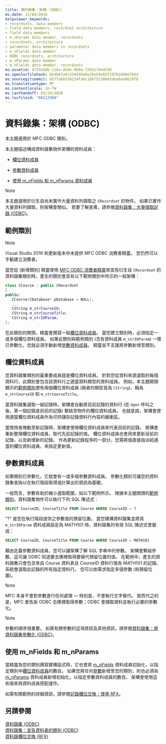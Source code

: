```yaml
---
title: 資料錄集：架構 (ODBC)
ms.date: 11/04/2016
helpviewer_keywords:
- recordsets, data members
- field data members, recordset architecture
- field data members
- m_nParams data member, recordsets
- recordsets, architecture
- parameter data members in recordsets
- m_nFields data member
- ODBC recordsets, architecture
- m_nParams data member
- m_nFields data member, recordsets
ms.assetid: 47555ddb-11be-4b9e-9b9a-f2931764d298
ms.openlocfilehash: bb4b67a4c534598a8e26eb9ab5f297b108b67b6d
ms.sourcegitcommit: 857fa6b530224fa6c18675138043aba9aa0619fb
ms.translationtype: MT
ms.contentlocale: zh-TW
ms.lasthandoff: 03/24/2020
ms.locfileid: "80212988"
---
```

# <a name="recordset-architecture-odbc"></a>資料錄集：架構 (ODBC)

本主題適用於 MFC ODBC 類別。

本主題描述構成資料錄集物件架構的資料成員：

- [欄位資料成員](#_core_field_data_members)

- [參數資料成員](#_core_parameter_data_members)

- [使用 m_nFields 和 m_nParams 資料成員](#_core_using_m_nfields_and_m_nparams)

> [!NOTE]
>  本主題適用於衍生自尚未實作大量資料列擷取之 `CRecordset` 的物件。 如果已實作大量資料列擷取，則架構會類似。 若要了解差異，請參閱[資料錄集：大量擷取記錄 (ODBC)](../../data/odbc/recordset-fetching-records-in-bulk-odbc.md)。

##  <a name="sample-class"></a><a name="_core_a_sample_class"></a> 範例類別

> [!NOTE]
> Visual Studio 2019 和更新版本中未提供 MFC ODBC 消費者精靈。 您仍然可以手動建立消費者。

當您從 [新增類別] 精靈使用 [MFC ODBC 消費者精靈](../../mfc/reference/adding-an-mfc-odbc-consumer.md)來宣告衍生自 `CRecordset` 的資料錄集類別時，產生的類別會具有以下範例類別中所示的一般架構：

```cpp
class CCourse : public CRecordset
{
public:
   CCourse(CDatabase* pDatabase = NULL);
   ...
   CString m_strCourseID;
   CString m_strCourseTitle;
   CString m_strIDParam;
};
```

在此類別的開頭，精靈會撰寫一組[欄位資料成員](#_core_field_data_members)。 當您建立類別時，必須指定一或多個欄位資料成員。 如果此類別與範例類別 (含有資料成員 `m_strIDParam`) 一樣已參數化，您就必須手動新增[參數資料成員](#_core_parameter_data_members)。 精靈並不支援將參數新增至類別。

##  <a name="field-data-members"></a><a name="_core_field_data_members"></a> 欄位資料成員

您資料錄集類別的最重要成員就是欄位資料成員。 針對您從資料來源選取的每個資料行，此類別會包含該資料行之適當資料類型的資料成員。 例如，本主題開頭顯示的[範例類別](#_core_a_sample_class)便有兩個欄位資料成員 (兩者的類型皆為 `CString`)，稱為 `m_strCourseID` 和 `m_strCourseTitle`。

當資料錄集選取一組記錄時，架構會自動將目前記錄的資料行 (在 `Open` 呼叫之後，第一個記錄是目前的記錄) 繫結至物件的欄位資料成員。 也就是說，架構會使用適當欄位資料成員作為可供儲存記錄資料行內容的緩衝區。

當使用者捲動至新記錄時，架構會使用欄位資料成員來代表目前的記錄。 架構會重新整理欄位資料成員，取代先前記錄的值。 欄位資料成員也會用來更新目前的記錄，以及新增新的記錄。 作為更新記錄程序的一部分，您需將值直接指派給適當的欄位資料成員，來指定更新值。

##  <a name="parameter-data-members"></a><a name="_core_parameter_data_members"></a> 參數資料成員

如果類別已參數化，它就會有一或多個參數資料成員。 參數化類別可讓您的資料錄集查詢以在執行階段取得或計算出的資訊為基礎。

一般而言，參數有助於縮小選取範圍，如以下範例所示。 根據本主題開頭的[範例類別](#_core_a_sample_class)，資料錄集物件可以執行下列 SQL 陳述式：

```sql
SELECT CourseID, CourseTitle FROM Course WHERE CourseID = ?
```

"?" 是您在執行階段提供之參數值的預留位置。 當您建構資料錄集並將其 `m_strIDParam` 資料成員設定為 MATH101 時，資料錄集的有效 SQL 陳述式會變成：

```sql
SELECT CourseID, CourseTitle FROM Course WHERE CourseID = MATH101
```

藉由定義參數資料成員，您可以讓架構了解 SQL 字串中的參數。 架構會繫結參數，這可讓 ODBC 知道要去哪裡取得要替代預留位置的值。 在範例中，產生的資料錄集只會包含來自 Course 資料表且 CourseID 資料行值為 MATH101 的記錄。 系統會選取此記錄的所有指定資料行。 您可以依需求指定多個參數 (和預留位置)。

> [!NOTE]
>  MFC 本身不會對參數進行任何處理 — 特別是，不會執行文字替代。 取而代之的是，MFC 會告訴 ODBC 去哪裡取得參數；ODBC 會擷取資料並執行必要的參數化。

> [!NOTE]
>  參數的順序很重要。 如需有關參數的這項資訊及其他資訊，請參閱[資料錄集：將資料錄集參數化 (ODBC)](../../data/odbc/recordset-parameterizing-a-recordset-odbc.md)。

##  <a name="using-m_nfields-and-m_nparams"></a><a name="_core_using_m_nfields_and_m_nparams"></a> 使用 m_nFields 和 m_nParams

當精靈為您的類別撰寫建構函式時，它也會將 [m_nFields](../../mfc/reference/crecordset-class.md#m_nfields) 資料成員初始化，以指定類別中[欄位資料成員](#_core_field_data_members)的數目。 如果您將任何[參數](#_core_parameter_data_members)新增至您的類別，則也必須為 [m_nParams](../../mfc/reference/crecordset-class.md#m_nparams) 資料成員新增初始化，以指定參數資料成員的數目。 架構會使用這些值來與資料成員搭配運作。

如需有關範例的詳細資訊，請參閱[記錄欄位交換：使用 RFX](../../data/odbc/record-field-exchange-using-rfx.md)。

## <a name="see-also"></a>另請參閱

[資料錄集 (ODBC)](../../data/odbc/recordset-odbc.md)<br/>
[資料錄集：宣告資料表的類別 (ODBC)](../../data/odbc/recordset-declaring-a-class-for-a-table-odbc.md)<br/>
[資料錄欄位交換 (RFX)](../../data/odbc/record-field-exchange-rfx.md)
